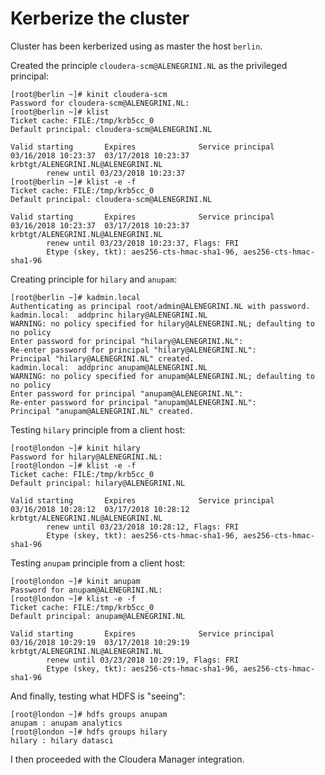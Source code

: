 # Kerberize the cluster

Cluster has been kerberized using as master the host `berlin`.

Created the principle `cloudera-scm@ALENEGRINI.NL` as the privileged principal:
```
[root@berlin ~]# kinit cloudera-scm
Password for cloudera-scm@ALENEGRINI.NL:
[root@berlin ~]# klist
Ticket cache: FILE:/tmp/krb5cc_0
Default principal: cloudera-scm@ALENEGRINI.NL

Valid starting       Expires              Service principal
03/16/2018 10:23:37  03/17/2018 10:23:37  krbtgt/ALENEGRINI.NL@ALENEGRINI.NL
        renew until 03/23/2018 10:23:37
[root@berlin ~]# klist -e -f
Ticket cache: FILE:/tmp/krb5cc_0
Default principal: cloudera-scm@ALENEGRINI.NL

Valid starting       Expires              Service principal
03/16/2018 10:23:37  03/17/2018 10:23:37  krbtgt/ALENEGRINI.NL@ALENEGRINI.NL
        renew until 03/23/2018 10:23:37, Flags: FRI
        Etype (skey, tkt): aes256-cts-hmac-sha1-96, aes256-cts-hmac-sha1-96
```

Creating principle for `hilary` and `anupam`:
```
[root@berlin ~]# kadmin.local
Authenticating as principal root/admin@ALENEGRINI.NL with password.
kadmin.local:  addprinc hilary@ALENEGRINI.NL
WARNING: no policy specified for hilary@ALENEGRINI.NL; defaulting to no policy
Enter password for principal "hilary@ALENEGRINI.NL":
Re-enter password for principal "hilary@ALENEGRINI.NL":
Principal "hilary@ALENEGRINI.NL" created.
kadmin.local:  addprinc anupam@ALENEGRINI.NL
WARNING: no policy specified for anupam@ALENEGRINI.NL; defaulting to no policy
Enter password for principal "anupam@ALENEGRINI.NL":
Re-enter password for principal "anupam@ALENEGRINI.NL":
Principal "anupam@ALENEGRINI.NL" created.
```

Testing `hilary` principle from a client host: 
```
[root@london ~]# kinit hilary
Password for hilary@ALENEGRINI.NL:
[root@london ~]# klist -e -f
Ticket cache: FILE:/tmp/krb5cc_0
Default principal: hilary@ALENEGRINI.NL

Valid starting       Expires              Service principal
03/16/2018 10:28:12  03/17/2018 10:28:12  krbtgt/ALENEGRINI.NL@ALENEGRINI.NL
        renew until 03/23/2018 10:28:12, Flags: FRI
        Etype (skey, tkt): aes256-cts-hmac-sha1-96, aes256-cts-hmac-sha1-96
```

Testing `anupam` principle from a client host: 
```
[root@london ~]# kinit anupam
Password for anupam@ALENEGRINI.NL:
[root@london ~]# klist -e -f
Ticket cache: FILE:/tmp/krb5cc_0
Default principal: anupam@ALENEGRINI.NL

Valid starting       Expires              Service principal
03/16/2018 10:29:19  03/17/2018 10:29:19  krbtgt/ALENEGRINI.NL@ALENEGRINI.NL
        renew until 03/23/2018 10:29:19, Flags: FRI
        Etype (skey, tkt): aes256-cts-hmac-sha1-96, aes256-cts-hmac-sha1-96
```

And finally, testing what HDFS is "seeing":
```
[root@london ~]# hdfs groups anupam
anupam : anupam analytics
[root@london ~]# hdfs groups hilary
hilary : hilary datasci
```

I then proceeded with the Cloudera Manager integration. 